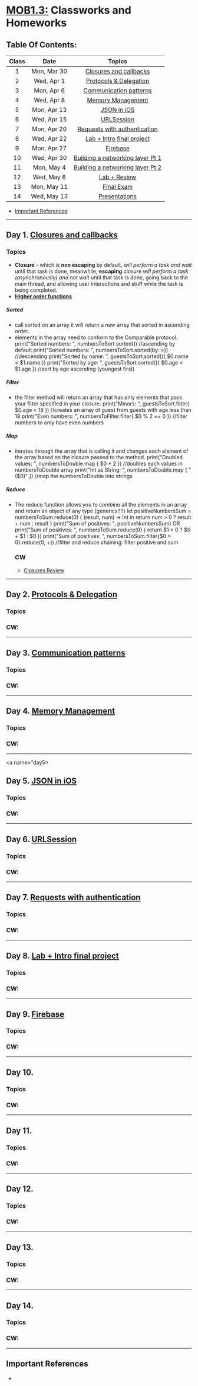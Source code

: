 # [MOB1.3:](https://make-school-courses.github.io/MOB-1.3-Dynamic-iOS-Apps/#/) Classworks and Homeworks

## Table Of Contents:
| Class |     Date     |                 Topics                  |  
|:-----:|:------------:|:---------------------------------------:|
|  1  |  Mon, Mar 30   | [Closures and callbacks](#day1)                |  
|  2  |  Wed, Apr 1    | [Protocols & Delegation](#day2)               |
|  3  |  Mon, Apr 6    | [Communication patterns](#day3)               |  
|  4  |  Wed, Apr 8    | [Memory Management](#day4)                    |
|  5  |  Mon, Apr 13   | [JSON in iOS](#day5)                           |              
|  6  |  Wed, Apr 15   | [URLSession](#day6)     |
|  7  |  Mon, Apr 20   | [Requests with authentication](#day7)          |
|  8  |  Wed, Apr 22   | [Lab + Intro final project](#day8)                    |
|  9  |  Mon, Apr 27   | [Firebase](#day9)                              |
|  10 |  Wed, Apr 30   | [Building a networking layer Pt 1](#day10)      |       
|  11 |  Mon, May 4    | [Building a networking layer Pt 2](#day11)      |                  
|  12 |  Wed, May 6    | [Lab + Review](#day12)                            |                    
|  13 |  Mon, May 11   | [Final Exam](#day13)                              |                    
|  14 |  Wed, May 13   | [Presentations](#day14)                           |      
-  [Important References](#importantReferences)


---

<a name="day1"></a>
## Day 1. [Closures and callbacks](https://github.com/Make-School-Courses/MOB-1.3-Dynamic-iOS-Apps/blob/master/Lessons/Lesson2/Lesson2.md)
### Topics
- **Closure** - which is **non escaping** by default, *will perform a task and wait* until that task is done, meanwhile, **escaping** closure *will perform a task (asynchronously) and not  wait* until that task is done, going back to the main thread, and allowing user interactions and stuff while the task is being completed.
- **[Higher order functions](https://medium.com/@Dougly/higher-order-functions-in-swift-sorted-map-filter-reduce-dff60b5b6adf)**
##### Sorted
- call sorted on an array it will return a new array that sorted in ascending order.
- elements in the array need to conform to the Comparable protocol.
    print("Sorted numbers: ", numbersToSort.sorted()) //ascending by default
    print("Sorted numbers: ", numbersToSort.sorted(by: >)) //descending
    print("Sorted by name: ", guestsToSort.sorted(){ $0.name < $1.name })
    print("Sorted by age: ", guestsToSort.sorted(){ $0.age < $1.age }) //sort by age ascending (youngest first)

##### Filter
- the filter method will return an array that has only elements that pass your filter specified in your closure.
    print("Minors: ", guestsToSort.filter{ $0.age < 18 }) //creates an array of guest from guests with age less than 18
    print("Even numbers: ", numbersToFilter.filter{ $0 % 2 == 0 }) //filter numbers to only have even numbers

##### Map
- iterates through the array that is calling it and changes each element of the array based on the closure passed to the method.
    print("Doubled values: ", numbersToDouble.map { $0 * 2 }) //doubles each values in numbersToDouble array
    print("Int as String: ", numbersToDouble.map { "\($0)" }) //map the numbersToDouble into strings

##### Reduce
- The reduce function allows you to combine all the elements in an array and return an object of any type (generics!!!!)
    let positiveNumbersSum = numbersToSum.reduce(0) { (result, num) -> Int in 
        return num > 0 ? result + num : result
    }
    print("Sum of positives: ", positiveNumbersSum)
    OR
    print("Sum of positives: ", numbersToSum.reduce(0) { return $1 > 0 ? $0 + $1 : $0 })
    print("Sum of positives: ", numbersToSum.filter{$0 > 0}.reduce(0, +)) //filter and reduce chaining: filter positive and sum
    
    ### CW
    - [Closures Review](https://github.com/SamuelFolledo/MOB1.3/tree/master/classwork/Day1/Closures%20Review.playground)

---

<a name="day2"></a>
## Day 2. [Protocols & Delegation](https://github.com/Make-School-Courses/MOB-1.3-Dynamic-iOS-Apps/blob/master/Lessons/Lesson3/Lesson3.md)
### Topics

### CW: 

---

<a name="day3"></a>
## Day 3. [Communication patterns](https://github.com/Make-School-Courses/MOB-1.3-Dynamic-iOS-Apps/blob/master/Lessons/Lesson4/Lesson4.md)
### Topics

### CW:

---

<a name="day4"></a>
## Day 4. [Memory Management](https://github.com/Make-School-Courses/MOB-1.3-Dynamic-iOS-Apps/blob/master/Lessons/Lesson5/Lesson5.md)
### Topics

### CW: 

---

<a name="day5></a>
## Day 5. [JSON in iOS](https://github.com/Make-School-Courses/MOB-1.3-Dynamic-iOS-Apps/blob/master/Lessons/Lesson6/Lesson6.md)
### Topics

### CW:

---

<a name="day6"></a>
## Day 6. [URLSession](https://github.com/Make-School-Courses/MOB-1.3-Dynamic-iOS-Apps/blob/master/Lessons/Lesson7/Lesson7.md)
### Topics

### CW: 

---
<a name="day7"></a>
## Day 7. [Requests with authentication](https://github.com/Make-School-Courses/MOB-1.3-Dynamic-iOS-Apps/blob/master/Lessons/Lesson8/Lesson8.md)
### Topics

### CW:

---

<a name="day8"></a>
## Day 8. [Lab + Intro final project]()
### Topics

### CW: 

---
<a name="day9"></a>
## Day 9. [Firebase](https://github.com/Make-School-Courses/MOB-1.3-Dynamic-iOS-Apps/blob/master/Lessons/Lesson10/Lesson10.md)
### Topics

### CW:

---

<a name="day10"></a>
## Day 10. []()
### Topics

### CW: 

---
<a name="day11"></a>
## Day 11. []()
### Topics

### CW:

---

<a name="day12"></a>
## Day 12. [](#day12)
### Topics

### CW: 

---
<a name="day13"></a>
## Day 13. [](#day13)
### Topics

### CW:

---

<a name="day14"></a>
## Day 14. [](#day14)
### Topics

### CW: 

---
















<a name="importantReferences"></a>
## Important References
- 

